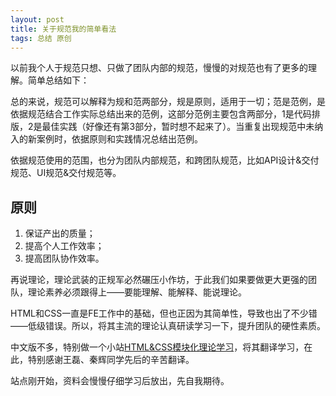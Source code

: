 ```yaml
---
layout: post
title: 关于规范我的简单看法
tags: 总结 原创
---
```



以前我个人于规范只想、只做了团队内部的规范，慢慢的对规范也有了更多的理解。简单总结如下：

总的来说，规范可以解释为规和范两部分，规是原则，适用于一切；范是范例，是依据规范结合工作实际总结出来的范例，这部分范例主要包含两部分，1是代码排版，2是最佳实践（好像还有第3部分，暂时想不起来了）。当重复出现规范中未纳入的新案例时，依据原则和实践情况总结出范例。

依据规范使用的范围，也分为团队内部规范，和跨团队规范，比如API设计&交付规范、UI规范&交付规范等。

## 原则

1. 保证产出的质量；
2. 提高个人工作效率；
3. 提高团队协作效率。


再说理论，理论武装的正规军必然碾压小作坊，于此我们如果要做更大更强的团队，理论素养必须跟得上——要能理解、能解释、能说理论。

HTML和CSS一直是FE工作中的基础，但也正因为其简单性，导致也出了不少错——低级错误。所以，将其主流的理论认真研读学习一下，提升团队的硬性素质。

中文版不多，特别做一个小站[HTML&CSS模块化理论学习](https://bystep15.github.io/standard/)，将其翻译学习，在此，特别感谢王磊、秦辉同学先后的辛苦翻译。

站点刚开始，资料会慢慢仔细学习后放出，先自我期待。
